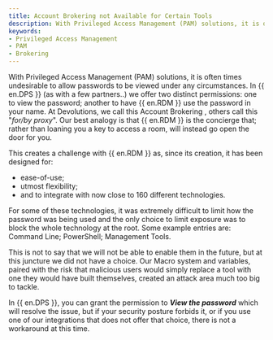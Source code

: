 ```yaml
---
title: Account Brokering not Available for Certain Tools
description: With Privileged Access Management (PAM) solutions, it is often times undesirable to allow passwords to be viewed under any circumstances.
keywords:
- Privileged Access Management
- PAM
- Brokering
---
```

With Privileged Access Management (PAM) solutions, it is often times undesirable to allow passwords to be viewed under any circumstances. In {{ en.DPS }} (as with a few partners..) we offer two distinct permissions: one to view the password; another to have {{ en.RDM }} use the password in your name. At Devolutions, we call this Account Brokering , others call this "*for/by proxy*". Our best analogy is that {{ en.RDM }} is the concierge that; rather than loaning you a key to access a room, will instead go open the door for you.  

This creates a challenge with {{ en.RDM }} as, since its creation, it has been designed for: 
* ease-of-use; 
* utmost flexibility; 
* and to integrate with now close to 160 different technologies.  

For some of these technologies, it was extremely difficult to limit how the password was being used and the only choice to limit exposure was to block the whole technology at the root. Some example entries are: Command Line; PowerShell; Management Tools.  

This is not to say that we will not be able to enable them in the future, but at this juncture we did not have a choice. Our Macro system and variables, paired with the risk that malicious users would simply replace a tool with one they would have built themselves, created an attack area much too big to tackle.  

In {{ en.DPS }}, you can grant the permission to ***View the password*** which will resolve the issue, but if your security posture forbids it, or if you use one of our integrations that does not offer that choice, there is not a workaround at this time. 

